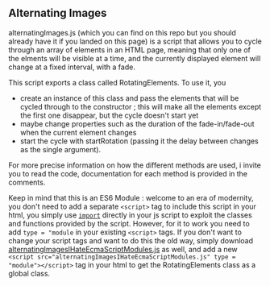## Alternating Images
alternatingImages.js (which you can find on this repo but you should already have it if you landed on this page) is a script that allows you to cycle through an array of elements in an HTML page, meaning that only one of the elments will be visible at a time, and the currently displayed element will change at a fixed interval, with a fade. 

This script exports a class called RotatingElements. To use it, you
- create an instance of this class and pass the elements that will be cycled through to the constructor ; this will make all the elements except the first one disappear, but the cycle doesn't start yet
- maybe change properties such as the duration of the fade-in/fade-out when the current element changes
- start the cycle with startRotation (passing it the delay between changes as the single argument).

For more precise information on how the different methods are used, i invite you to read the code, documentation for each method is provided in the comments. 

Keep in mind that this is an ES6 Module : welcome to an era of modernity, you don't need to add a separate `<script>` tag to include this script in your html, you simply use [`import`](https://developer.mozilla.org/en-US/docs/Web/JavaScript/Reference/Statements/import) directly in your js script to exploit the classes and functions provided by the script. However, for it to work you need to add `type = "module` in your existing `<script>` tags. If you don't want to change your script tags and want to do this the old way, simply download [alternatingImagesIHateEcmaScriptModules.js](./alternatingImagesIHateEcmaScriptModules.js) as well, and add a new `<script src="alternatingImagesIHateEcmaScriptModules.js" type = "module"></script>` tag in your html to get the RotatingElements class as a global class. 

